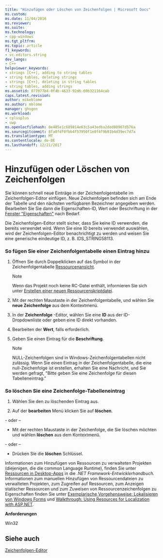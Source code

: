```yaml
---
title: "Hinzufügen oder Löschen von Zeichenfolgen | Microsoft Docs"
ms.custom: 
ms.date: 11/04/2016
ms.reviewer: 
ms.suite: 
ms.technology:
- cpp-windows
ms.tgt_pltfrm: 
ms.topic: article
f1_keywords:
- vc.editors.string
dev_langs:
- C++
helpviewer_keywords:
- strings [C++], adding to string tables
- string tables, deleting strings
- strings [C++], deleting in string tables
- string tables, adding strings
ms.assetid: 077077b4-0f4b-4633-92d6-60b321164cab
caps.latest.revision: 
author: mikeblome
ms.author: mblome
manager: ghogen
ms.workload:
- cplusplus
- uwp
ms.openlocfilehash: 0e485e1c689814e63c5a43edba2ded80967d576a
ms.sourcegitcommit: 8fa8fdf0fbb4f57950f1e8f4f9b81b4d39ec7d7a
ms.translationtype: MT
ms.contentlocale: de-DE
ms.lasthandoff: 12/21/2017
---
```

# <a name="adding-or-deleting-a-string"></a>Hinzufügen oder Löschen von Zeichenfolgen
Sie können schnell neue Einträge in der Zeichenfolgentabelle im Zeichenfolgen-Editor einfügen. Neue Zeichenfolgen befinden sich am Ende der Tabelle und den nächsten verfügbaren Bezeichner angegeben werden. Bearbeiten Sie Sie dann die Eigenschaften-ID, Wert oder Beschriftung in der [Fenster "Eigenschaften"](/visualstudio/ide/reference/properties-window) nach Bedarf.  
  
 Die Zeichenfolgen-Editor stellt sicher, dass Sie keine ID verwenden, die bereits verwendet wird. Wenn Sie eine ID bereits verwendet auswählen, wird der Zeichenfolgen-Editor benachrichtigt zu werden und weisen Sie eine generische eindeutige ID, z. B. IDS_STRING58113.  
  
### <a name="to-add-a-string-table-entry"></a>So fügen Sie einer Zeichenfolgentabelle einen Eintrag hinzu  
  
1.  Öffnen Sie durch Doppelklicken auf das Symbol in der Zeichenfolgentabelle [Ressourcenansicht](../windows/resource-view-window.md).  
  
    > [!NOTE]
    >  Wenn das Projekt noch keine RC-Datei enthält, informieren Sie sich unter [Erstellen einer neuen Ressourcenskriptdatei](../windows/how-to-create-a-resource-script-file.md).  
  
2.  Mit der rechten Maustaste in der Zeichenfolgentabelle, und wählen Sie **neue Zeichenfolge** aus dem Kontextmenü.  
  
3.  In der **Zeichenfolge** -Editor, wählen Sie eine **ID** aus der ID-Dropdownliste oder geben eine ID direkt vorhanden.  
  
4.  Bearbeiten der **Wert**, falls erforderlich.  
  
5.  Geben Sie einen Eintrag für die **Beschriftung**.  
  
    > [!NOTE]
    >  NULL-Zeichenfolgen sind in Windows-Zeichenfolgentabellen nicht zulässig. Wenn Sie einen Eintrag in der Zeichenfolgentabelle, die eine null-Zeichenfolge ist erstellen, erhalten Sie eine Nachricht, und Sie werden gefragt, "Bitte geben Sie eine Zeichenfolge für diesen Tabelleneintrag."  
  
### <a name="to-delete-a-string-table-entry"></a>So löschen Sie eine Zeichenfolge-Tabelleneintrag  
  
1.  Wählen Sie den zu löschenden Eintrag aus.  
  
2.  Auf der **bearbeiten** Menü klicken Sie auf **löschen**.  
  
 \- oder –  
  
-   Mit der rechten Maustaste in der Zeichenfolge, die Sie löschen möchten und wählen **löschen** aus dem Kontextmenü.  
  
 \- oder –  
  
-   Drücken Sie die **löschen** Schlüssel.  
  
 Informationen zum Hinzufügen von Ressourcen zu verwalteten Projekten (diejenigen, die die common Language Runtime), finden Sie unter [Ressourcen in Desktop-Apps](/dotnet/framework/resources/index) in die *.NET Framework-Entwicklerhandbuch.* Informationen zum manuellen Hinzufügen von Ressourcendateien zu verwalteten Projekten, zum Zugreifen auf Ressourcen, zum Anzeigen statischer Ressourcen und zum Zuweisen von Ressourcenzeichenfolgen zu Eigenschaften finden Sie unter [Exemplarische Vorgehensweise: Lokalisieren von Windows Forms](http://msdn.microsoft.com/en-us/9a96220d-a19b-4de0-9f48-01e5d82679e5) und [Walkthrough: Using Resources for Localization with ASP.NET](http://msdn.microsoft.com/Library/bb4e5b44-e2b0-48ab-bbe9-609fb33900b6).  
  
 **Anforderungen**  
  
 Win32  
  
## <a name="see-also"></a>Siehe auch  
 [Zeichenfolgen-Editor](../windows/string-editor.md)   

